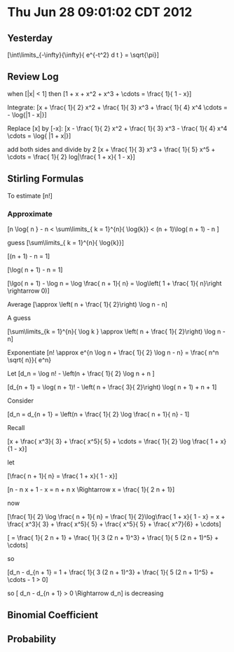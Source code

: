 # Thu Jun 28 09:01:02 CDT 2012

## Yesterday
\[\int\limits_{-\infty}{\infty}{ e^{-t^2} d t } = \sqrt{\pi}\]

## Review Log

when \[|x| < 1\] then \[1 + x + x^2 + x^3 + \cdots = \frac{ 1}{ 1 - x}\]

Integrate: \[x + \frac{ 1}{ 2} x^2 + \frac{ 1}{ 3} x^3 + \frac{ 1}{ 4} x^4 \cdots = - \log{|1 - x|}\]

Replace \[x\] by \[-x\]: \[x - \frac{ 1}{ 2} x^2 + \frac{ 1}{ 3} x^3 - \frac{ 1}{ 4} x^4 \cdots = \log{ |1 + x|}\]

add both sides and divide by 2 \[x + \frac{ 1}{ 3} x^3 + \frac{ 1}{ 5} x^5 + \cdots = \frac{ 1}{ 2} log|\frac{ 1 + x}{ 1 - x}\]



## Stirling Formulas
To estimate \[n!\]

### Approximate 
\[n \log{ n } - n < \sum\limits_{ k = 1}^{n}{ \log{k}} < (n + 1)\log( n + 1) - n \]

guess \[\sum\limits_{ k = 1}^{n}{ \log{k}}\]

\[(n + 1) - n = 1\]

\[\log( n + 1) - n = 1\]

\[\lgo( n + 1) - \log n  = \log \frac{ n + 1}{ n} = \log\left( 1 + \frac{ 1}{ n}\right \rightarrow 0)\]

Average \[\approx \left( n + \frac{ 1}{ 2}\right) \log n - n\]

A guess

\[\sum\limits_{k = 1}^{n}{ \log k } \approx \left( n + \frac{ 1}{ 2}\right) \log n - n\]


Exponentiate
\[n! \approx e^{n \log n + \frac{ 1}{ 2} \log n - n} = \frac{ n^n \sqrt{ n}}{ e^n}

Let 
\[d_n = \log n! - \left(n + \frac{ 1}{ 2} \log n + n \]

\[d_{n + 1} = \log( n + 1)! - \left( n + \frac{ 3}{ 2}\right) \log( n + 1) + n + 1\]

Consider

\[d_n = d_{n + 1} = \left(n + \frac{ 1}{ 2} \log \frac{ n + 1}{ n} - 1\]


Recall

\[x + \frac{ x^3}{ 3} + \frac{ x^5}{ 5} + \cdots = \frac{ 1}{ 2} \log \frac{ 1 + x}{1 - x}\]

let

\[\frac{ n + 1}{ n} = \frac{ 1 + x}{ 1 - x}\]

\[n - n x + 1 - x = n + n x \Rightarrow x = \frac{ 1}{ 2 n + 1}\]

now 

\[\frac{ 1}{ 2} \log \frac{ n + 1}{ n} = \frac{ 1}{ 2}\log\frac{ 1 + x}{ 1 - x} = x + \frac{ x^3}{ 3} + \frac{ x^5}{ 5} + \frac{ x^5}{ 5} + \frac{ x^7}{6} + \cdots\]

\[ = \frac{ 1}{ 2 n + 1} + \frac{ 1}{ 3 (2 n + 1)^3} + \frac{ 1}{ 5 (2 n + 1)^5} + \cdots\]

so 

\[d_n - d_{n + 1} = 1 +  \frac{ 1}{ 3 (2 n + 1)^3} + \frac{ 1}{ 5 (2 n + 1)^5} + \cdots - 1 > 0\]

so \[ d_n - d_{n + 1} > 0 \Rightarrow d_n\] is decreasing


##  Binomial Coefficient


## Probability